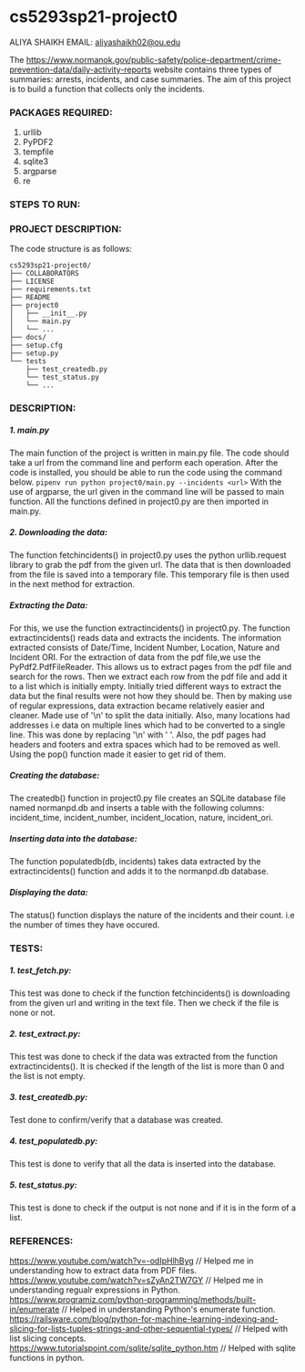 # cs5293sp21-project0

 ALIYA SHAIKH
 EMAIL: aliyashaikh02@ou.edu

The https://www.normanok.gov/public-safety/police-department/crime-prevention-data/daily-activity-reports website contains three types of summaries: arrests, incidents, and case summaries. The aim of this project is to build a function that collects only the incidents.

### PACKAGES REQUIRED:
1. urllib
2. PyPDF2
3. tempfile
4. sqlite3
5. argparse
6. re

### STEPS TO RUN:


### PROJECT DESCRIPTION:

The code structure is as follows:
```
cs5293sp21-project0/
├── COLLABORATORS
├── LICENSE
├── requirements.txt
├── README
├── project0
│   ├── __init__.py
│   └── main.py
│   └── ...
├── docs/
├── setup.cfg
├── setup.py
└── tests
    ├── test_createdb.py
    └── test_status.py
    └── ... 
```    
### DESCRIPTION:

##### 1. main.py
The main function of the project is written in main.py file. The code should take a url from the command line and perform each operation. After the code is installed, you should be able to run the code using the command below.
`pipenv run python project0/main.py --incidents <url>`
With the use of argparse, the url given in the command line will be passed to main function. All the functions defined in project0.py are then imported in main.py.

##### 2. Downloading the data:
The function fetchincidents() in project0.py uses the python urllib.request library to grab the pdf from the given url.
The data that is then downloaded from the file is saved into a temporary file. This temporary file is then used in the next method for extraction.

##### Extracting the Data:
For this, we use the function extractincidents() in project0.py. 
The function extractincidents() reads data and extracts the incidents. The information extracted consists of Date/Time, Incident Number, Location, Nature and Incident ORI.
For the extraction of data from the pdf file,we use the PyPdf2.PdfFileReader. This allows us to extract pages from the pdf file and search for the rows. Then we extract each row from the pdf file and add it to a list which is initially empty.
Initially tried different ways to extract the data but the final results were not how they should be.
Then by making use of regular expressions, data extraction became relatively easier and cleaner.
Made use of '\n' to split the data initially. Also, many locations had addresses i.e data on multiple lines which had to be converted to a single line. This was done by replacing '\n' with ' '. 
Also, the pdf pages had headers and footers and extra spaces which had to be removed as well. Using the pop() function made it easier to get rid of them.

##### Creating the database:
The createdb() function in project0.py file creates an SQLite database file named normanpd.db and inserts a table with the following columns: incident_time, incident_number, incident_location, nature, incident_ori.

##### Inserting data into the database:
The function populatedb(db, incidents) takes data extracted by the extractincidents() function and adds it to the normanpd.db database.

##### Displaying the data:
The status() function displays the nature of the incidents and their count. i.e the number of times they have occured. 

### TESTS:

##### 1. test_fetch.py: 
This test was done to check if the function fetchincidents() is downloading from the given url and writing in the text file. Then we check if the file is none or not.

##### 2. test_extract.py:
This test was done to check if the data was extracted from the function extractincidents(). It is checked if the length of the list is more than 0 and the list is not empty.

##### 3. test_createdb.py:
Test done to confirm/verify that a database was created.

##### 4. test_populatedb.py:
This test is done to verify that all the data is inserted into the database. 

##### 5. test_status.py:
This test is done to check if the output is not none and if it is in the form of a list.

### REFERENCES:
https://www.youtube.com/watch?v=-odIpHlhByg // Helped me in understanding how to extract data from PDF files.
https://www.youtube.com/watch?v=sZyAn2TW7GY // Helped me in understanding regualr expressions in Python.
https://www.programiz.com/python-programming/methods/built-in/enumerate // Helped in understanding Python's enumerate function.
https://railsware.com/blog/python-for-machine-learning-indexing-and-slicing-for-lists-tuples-strings-and-other-sequential-types/ // Helped with list slicing concepts.
https://www.tutorialspoint.com/sqlite/sqlite_python.htm // Helped with sqlite functions in python.
